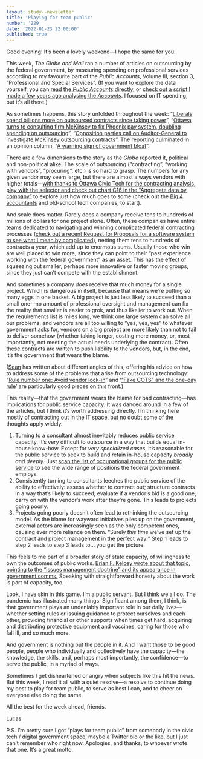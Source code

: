 ```yaml
---
layout: study--newsletter
title: 'Playing for team public'
number: '229'
date: '2022-01-23 22:00:00'
published: true
---
```


Good evening! It’s been a lovely weekend—I hope the same for you.

This week, _The Globe and Mail_ ran a number of articles on outsourcing by the federal government, by measuring spending on professional services according to my favourite part of the _Public Accounts_, Volume III, section 3, “Professional and Special Services”. (If you want to explore the data yourself, you can [read the _Public Accounts_ directly](https://www.tpsgc-pwgsc.gc.ca/recgen/cpc-pac/2021/vol3/ds3/index-eng.html), or [check out a script I made a few years ago analysing the _Accounts_](https://github.com/lchski/public-accounts-analysis). I focused on IT spending, but it’s all there.)

As sometimes happens, this story unfolded throughout the week: “[Liberals spend billions more on outsourced contracts since taking power](https://www.theglobeandmail.com/politics/article-liberals-spend-billions-more-on-outsourced-contracts-since-taking/)”, “[Ottawa turns to consulting firm McKinsey to fix Phoenix pay system, doubling spending on outsourcing](https://www.theglobeandmail.com/politics/article-ottawa-turns-to-mckinsey-to-fix-phoenix-doubling-spending/)”, “[Opposition parties call on Auditor-General to investigate McKinsey outsourcing contracts](https://www.theglobeandmail.com/politics/article-opposition-parties-call-on-auditor-general-to-investigate-mckinsey/)”. The reporting culminated in an opinion column, “[A warning sign of government bloat](https://www.theglobeandmail.com/politics/article-a-warning-sign-of-government-bloat/)”.

There are a few dimensions to the story as the _Globe_ reported it, political and non-political alike. The scale of outsourcing (“contracting”, “working with vendors”, “procuring”, etc.) is so hard to grasp. The numbers for any given vendor may seem large, but there are almost always vendors with higher totals—[with thanks to Ottawa Civic Tech for the contracting analysis, play with the selector and check out chart C16 in the “Aggregate data by company”](https://goc-spending.github.io/analysis/2019/#aggregate-data-by-company) to explore just how much goes to some (check out the [Big 4 accountants](https://en.wikipedia.org/wiki/Big_Four_accounting_firms) and old-school tech companies, to start).

And scale does matter. Rarely does a company receive tens to hundreds of millions of dollars for one project alone. Often, these companies have entire teams dedicated to navigating and winning complicated federal contracting processes ([check out a recent Request for Proposals for a software system to see what I mean by complicated](https://buyandsell.gc.ca/cds/public/2022/01/18/89ecfb3b53b0b7ff74fd8a886b99238c/ABES.PROD.PW__XL.B168.E40459.ATTA1.PDF)), netting them tens to hundreds of contracts a year, which add up to enormous sums. Usually those who win are well placed to win more, since they can point to their “past experience working with the federal government” as an asset. This has the effect of squeezing out smaller, perhaps more innovative or faster moving groups, since they just can’t compete with the establishment.

And sometimes a company _does_ receive that much money for a single project. Which is dangerous in itself, because that means we’re putting so many eggs in one basket. A big project is just less likely to succeed than a small one—no amount of professional oversight and management can fix the reality that smaller is easier to grok, and thus likelier to work out. When the requirements list is miles long, we think one large system can solve all our problems, and vendors are all too willing to “yes, yes, yes” to whatever government asks for, vendors on a big project are more likely than not to fail to deliver somehow (whether taking longer, costing more money, or, most importantly, not meeting the actual needs underlying the contract). Often these contracts are written to push liability to the vendors, but, in the end, it’s the government that wears the blame.

([Sean](https://twitter.com/sboots) has written about different angles of this, offering his advice on how to address some of the problems that arise from outsourcing technology: “[Rule number one: Avoid vendor lock-in](https://sboots.ca/2021/05/12/rule-number-one-avoid-vendor-lock-in/)” and ‘[“Fake COTS” and the one-day rule](https://sboots.ca/2020/09/16/fake-cots-and-the-one-day-rule/)’ are particularly good pieces on this front.)

This reality—that the government wears the blame for bad contracting—has implications for public service capacity. It was danced around in a few of the articles, but I think it’s worth addressing directly. I’m thinking here mostly of contracting out in the IT space, but no doubt some of the thoughts apply widely.

1. Turning to a consultant almost inevitably reduces public service capacity. It’s very difficult to outsource in a way that builds equal in-house know-how. Except for _very specialized cases_, it’s reasonable for the public service to seek to build and retain in-house capacity _broadly and deeply_. Just [scan the list of occupational groups for the public service](https://www.canada.ca/en/treasury-board-secretariat/services/collective-agreements/occupational-groups.html) to see the wide range of positions the federal government employs.
2. Consistently turning to consultants leeches the public service of the ability to effectively: assess whether to contract out; structure contracts in a way that’s likely to succeed; evaluate if a vendor’s bid is a good one; carry on with the vendor’s work after they’re gone. This leads to projects going poorly.
3. Projects going poorly doesn’t often lead to rethinking the outsourcing model. As the blame for wayward initiatives piles up on the government, external actors are increasingly seen as the only competent ones, causing ever more reliance on them. “Surely _this time_ we’ve set up the contract and project management in the perfect way!” Step 1 leads to step 2 leads to step 3 leads to… you get the picture.

This feels to me part of a broader story of state capacity, of willingness to own the outcomes of public works. [Brian F. Kelcey wrote about that topic, pointing to the “issues management doctrine” and its appearance in government comms.](https://twitter.com/stateofthecity/status/1484962522956320770) Speaking with straightforward honesty about the work is part of capacity, too.

Look, I have skin in this game. I’m a public servant. But I think we all do. The pandemic has illustrated many things. Significant among them, I think, is that government plays an undeniably important role in our daily lives—whether setting rules or issuing guidance to protect ourselves and each other, providing financial or other supports when times get hard, acquiring and distributing protective equipment and vaccines, caring for those who fall ill, and so much more.

And government is nothing but the people in it. And I want those to be good people, people who individually and collectively have the capacity—the knowledge, the skills, and, perhaps most importantly, the confidence—to serve the public, in a myriad of ways.

Sometimes I get disheartened or angry when subjects like this hit the news. But this week, I read it all with a quiet resolve—a resolve to continue doing my best to play for team public, to serve as best I can, and to cheer on everyone else doing the same.

All the best for the week ahead, friends.

Lucas

P.S. I’m pretty sure I got “plays for team public” from somebody in the civic tech / digital government space, maybe a Twitter bio or the like, but I just can’t remember who right now. Apologies, and thanks, to whoever wrote that one. It’s a great motto.